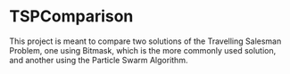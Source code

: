 # TSPComparison

This project is meant to compare two solutions of the Travelling Salesman Problem, one using Bitmask, which is the more commonly used solution, and another using the Particle Swarm Algorithm.

